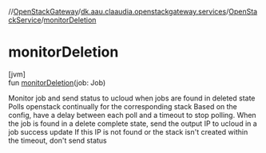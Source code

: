 //[OpenStackGateway](../../../index.md)/[dk.aau.claaudia.openstackgateway.services](../index.md)/[OpenStackService](index.md)/[monitorDeletion](monitor-deletion.md)

# monitorDeletion

[jvm]\
fun [monitorDeletion](monitor-deletion.md)(job: Job)

Monitor job and send status to ucloud when jobs are found in deleted state Polls openstack continually for the corresponding stack Based on the config, have a delay between each poll and a timeout to stop polling. When the job is found in a delete complete state, send the output IP to ucloud in a job success update If this IP is not found or the stack isn't created within the timeout, don't send status
